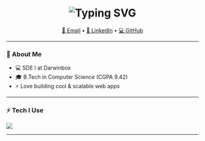 <!-- Typing animation header -->
<h1 align="center">
  <img src="https://readme-typing-svg.herokuapp.com?font=Fira+Code&pause=1000&center=true&width=435&lines=Hey%2C+I'm+Vaibhav+%F0%9F%91%8B;Software+Engineer;Full+Stack+Developer" alt="Typing SVG" />
</h1>

<p align="center">
  <a href="mailto:ybhavupg@gmail.com">📧 Email</a> •
  <a href="https://www.linkedin.com/in/ybhavu">💼 LinkedIn</a> •
  <a href="https://github.com/ybhavu">💻 GitHub</a>
</p>

---

### 🌱 About Me
- 💻 SDE I at Darwinbox  
- 🎓 B.Tech in Computer Science (CGPA 9.42)  
- ⚡ Love building cool & scalable web apps

---

### ⚡ Tech I Use
<p>
  <img src="https://skillicons.dev/icons?i=react,nextjs,nodejs,mongodb,aws,docker&perline=6" />
</p>

---

